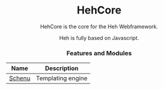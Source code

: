 <div align="center">

# HehCore

HehCore is the core for the Heh Webframework.

Heh is fully based on Javascript.


### Features and Modules

| Name | Description |
| --- |:---:|
| [Schenu](https://github.com/NowhereLTD/Schenu) | Templating engine |

</div>
